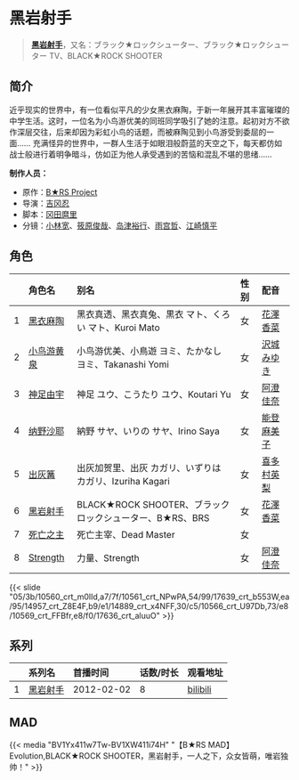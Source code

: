 # 黑岩射手


> <u>**[黑岩射手](http://bgm.tv/subject/22179)**</u>，又名：ブラック★ロックシューター、ブラック★ロックシューター TV、BLACK★ROCK SHOOTER

## 简介


近乎现实的世界中，有一位看似平凡的少女黑衣麻陶，于新一年展开其丰富璀璨的中学生活。这时，一位名为小鸟游优美的同班同学吸引了她的注意。起初对方不欲作深层交往，后来却因为彩虹小鸟的话题，而被麻陶见到小鸟游受到委屈的一面……
充满怪异的世界中，一群人生活于如眼泪般蔚蓝的天空之下，每天都仿如战士般进行着明争暗斗，仿如正为他人承受遇到的苦恼和混乱不堪的思绪……

**制作人员：**
- 原作：[B★RS Project](http://bgm.tv/person/45872)
- 导演：[吉冈忍](http://bgm.tv/person/7379)
- 脚本：[冈田麿里](http://bgm.tv/person/538)
- 分镜：[小林宽](http://bgm.tv/person/13186)、[筱原俊哉](http://bgm.tv/person/2107)、[岛津裕行](http://bgm.tv/person/11704)、[雨宫哲](http://bgm.tv/person/12578)、[江崎慎平](http://bgm.tv/person/14444)

## 角色

|     |   角色名   |   别名  | 性别 |  配音  |
|:--- |:------  |:----      |:---  |:--   |
| 1 | [黑衣麻陶](http://bgm.tv/character/10560) | 黑衣真透、黑衣真兔、黒衣 マト、くろい マト、Kuroi Mato | 女 | [花澤香菜](http://bgm.tv/person/4765) |
| 2 | [小鸟游黄泉](http://bgm.tv/character/10561) | 小鸟游优美、小鳥遊 ヨミ、たかなし ヨミ、Takanashi Yomi | 女 | [沢城みゆき](http://bgm.tv/person/4244) |
| 3 | [神足由宇](http://bgm.tv/character/17639) | 神足 ユウ、こうたり ユウ、Koutari Yu | 女 | [阿澄佳奈](http://bgm.tv/person/4868) |
| 4 | [纳野沙耶](http://bgm.tv/character/14957) | 納野 サヤ、いりの サヤ、Irino Saya | 女 | [能登麻美子](http://bgm.tv/person/3827) |
| 5 | [出灰篝](http://bgm.tv/character/14889) | 出灰加贺里、出灰 カガリ、いずりは カガリ、Izuriha Kagari | 女 | [喜多村英梨](http://bgm.tv/person/4251) |
| 6 | [黑岩射手](http://bgm.tv/character/10566) | BLACK★ROCK SHOOTER、ブラックロックシューター、B★RS、BRS | 女 | [花澤香菜](http://bgm.tv/person/4765) |
| 7 | [死亡之主](http://bgm.tv/character/10569) | 死亡主宰、Dead Master | 女 |  |
| 8 | [Strength](http://bgm.tv/character/17636) | 力量、Strength | 女 | [阿澄佳奈](http://bgm.tv/person/4868) |

{{< slide "05/3b/10560_crt_m0lId,a7/7f/10561_crt_NPwPA,54/99/17639_crt_b553W,ea/95/14957_crt_Z8E4F,b9/e1/14889_crt_x4NFF,30/c5/10566_crt_U97Db,73/e8/10569_crt_FFBfr,e8/f0/17636_crt_aluuO" >}}

## 系列

|     |   系列名   |   首播时间  | 话数/时长  | 观看地址 |
|:---  |:------    |:----      |:---       |:---  |
| 1 |[黑岩射手](https://bgm.tv/subject/22179)| 2012-02-02 | 8 | [bilibili](https://www.bilibili.com/bangumi/play/ep30208)  |


## MAD

{{< media  "BV1Yx411w7Tw-BV1XW411i74H" 
"【B★RS MAD】Evolution,BLACK★ROCK SHOOTER，黑岩射手，一人之下，众女皆萌，唯岩独帅！" >}}

